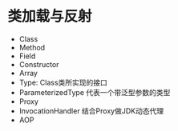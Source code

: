 # 类加载与反射


- Class
- Method
- Field
- Constructor
- Array
- Type: Class类所实现的接口
- ParameterizedType 代表一个带泛型参数的类型
- Proxy
- InvocationHandler 结合Proxy做JDK动态代理
- AOP